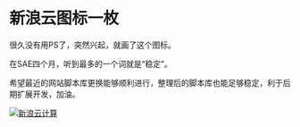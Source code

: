 # 新浪云图标一枚

很久没有用PS了，突然兴起，就画了这个图标。

在SAE四个月，听到最多的一个词就是“稳定”。

希望最近的网站脚本库更换能够顺利进行，整理后的脚本库也能足够稳定，利于后期扩展开发，加油。

[![新浪云计算](https://attachment.soulteary.com/2012/11/20/sae-pic.png "新浪云计算")](https://attachment.soulteary.com/2012/11/20/sae-pic.png)

